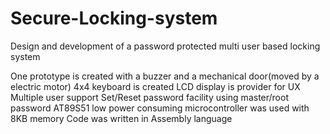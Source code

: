 # Secure-Locking-system
Design and development of a password protected multi user based locking system

One prototype is created with a buzzer and a mechanical door(moved by a electric motor)
4x4 keyboard is created
LCD display is provider for UX
Multiple user support
Set/Reset password facility using master/root password
AT89S51 low power consuming microcontroller was used with 8KB memory
Code was written in Assembly language
